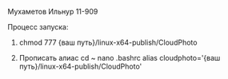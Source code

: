 Мухаметов Ильнур 11-909

Процесс запуска: 
1) chmod 777 {ваш путь}/linux-x64-publish/CloudPhoto

2) Прописать алиас
cd ~
nano .bashrc
alias cloudphoto='{ваш путь}/linux-x64-publish/CloudPhoto' 